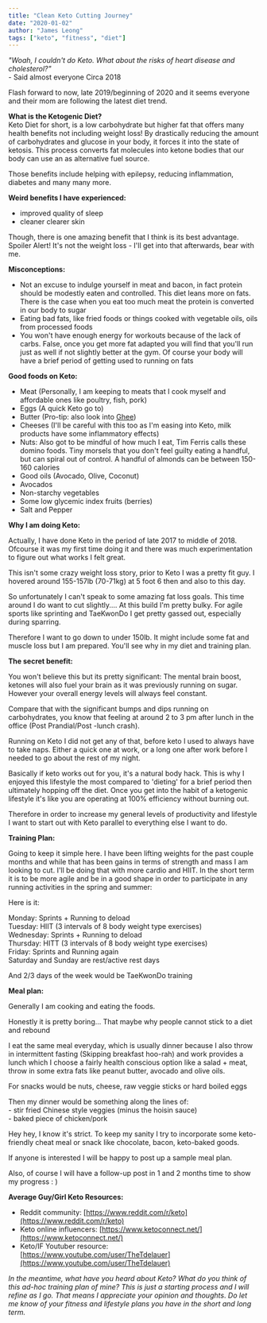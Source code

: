```yaml
---
title: "Clean Keto Cutting Journey"
date: "2020-01-02"
author: "James Leong"
tags: ["keto", "fitness", "diet"]
---
```


_"Woah, I couldn't do Keto. What about the risks of heart disease and cholesterol?"_  
\- Said almost everyone Circa 2018

Flash forward to now, late 2019/beginning of 2020 and it seems everyone and their mom are following the latest diet trend.

**What is the Ketogenic Diet?**  
Keto Diet for short, is a low carbohydrate but higher fat that offers many health benefits not including weight loss! By drastically reducing the amount of carbohydrates and glucose in your body, it forces it into the state of ketosis. This process converts fat molecules into ketone bodies that our body can use an as alternative fuel source.  
  
Those benefits include helping with epilepsy, reducing inflammation, diabetes and many many more.

**Weird benefits I have experienced:**

- improved quality of sleep
- cleaner clearer skin

Though, there is one amazing benefit that I think is its best advantage. Spoiler Alert! It's not the weight loss - I'll get into that afterwards, bear with me.

**Misconceptions:**

- Not an excuse to indulge yourself in meat and bacon, in fact protein should be modestly eaten and controlled. This diet leans more on fats. There is the case when you eat too much meat the protein is converted in our body to sugar
- Eating bad fats, like fried foods or things cooked with vegetable oils, oils from processed foods
- You won't have enough energy for workouts because of the lack of carbs. False, once you get more fat adapted you will find that you'll run just as well if not slightly better at the gym. Of course your body will have a brief period of getting used to running on fats

**Good foods on Keto:**

- Meat (Personally, I am keeping to meats that I cook myself and affordable ones like poultry, fish, pork)
- Eggs (A quick Keto go to)
- Butter (Pro-tip: also look into [Ghee](https://www.medicalnewstoday.com/articles/321707.php#what-is-ghee))
- Cheeses (I'll be careful with this too as I'm easing into Keto, milk products have some inflammatory effects)
- Nuts: Also got to be mindful of how much I eat, Tim Ferris calls these domino foods. Tiny morsels that you don't feel guilty eating a handful, but can spiral out of control. A handful of almonds can be between 150-160 calories
- Good oils (Avocado, Olive, Coconut)
- Avocados
- Non-starchy vegetables
- Some low glycemic index fruits (berries)
- Salt and Pepper

**Why I am doing Keto:**

Actually, I have done Keto in the period of late 2017 to middle of 2018. Ofcourse it was my first time doing it and there was much experimentation to figure out what works I felt great.

This isn't some crazy weight loss story, prior to Keto I was a pretty fit guy. I hovered around 155-157lb (70-71kg) at 5 foot 6 then and also to this day.

So unfortunately I can't speak to some amazing fat loss goals. This time around I do want to cut slightly.... At this build I'm pretty bulky. For agile sports like sprinting and TaeKwonDo I get pretty gassed out, especially during sparring.

Therefore I want to go down to under 150lb. It might include some fat and muscle loss but I am prepared. You'll see why in my diet and training plan.

**The secret benefit:**

You won't believe this but its pretty significant: The mental brain boost, ketones will also fuel your brain as it was previously running on sugar. However your overall energy levels will always feel constant.

Compare that with the significant bumps and dips running on carbohydrates, you know that feeling at around 2 to 3 pm after lunch in the office (Post Prandial/Post -lunch crash).

Running on Keto I did not get any of that, before keto I used to always have to take naps. Either a quick one at work, or a long one after work before I needed to go about the rest of my night.

Basically if keto works out for you, it's a natural body hack. This is why I enjoyed this lifestyle the most compared to 'dieting' for a brief period then ultimately hopping off the diet. Once you get into the habit of a ketogenic lifestyle it's like you are operating at 100% efficiency without burning out.

Therefore in order to increase my general levels of productivity and lifestyle I want to start out with Keto parallel to everything else I want to do.

**Training Plan:**

Going to keep it simple here. I have been lifting weights for the past couple months and while that has been gains in terms of strength and mass I am looking to cut. I'll be doing that with more cardio and HIIT. In the short term it is to be more agile and be in a good shape in order to participate in any running activities in the spring and summer:

Here is it:

Monday: Sprints + Running to deload  
Tuesday: HIIT (3 intervals of 8 body weight type exercises)  
Wednesday: Sprints + Running to deload  
Thursday: HITT (3 intervals of 8 body weight type exercises)  
Friday: Sprints and Running again  
Saturday and Sunday are rest/active rest days

And 2/3 days of the week would be TaeKwonDo training

**Meal plan:**

Generally I am cooking and eating the foods.

Honestly it is pretty boring... That maybe why people cannot stick to a diet and rebound

I eat the same meal everyday, which is usually dinner because I also throw in intermittent fasting (Skipping breakfast hoo-rah) and work provides a lunch which I choose a fairly health conscious option like a salad + meat, throw in some extra fats like peanut butter, avocado and olive oils.  
  
For snacks would be nuts, cheese, raw veggie sticks or hard boiled eggs

Then my dinner would be something along the lines of:  
\- stir fried Chinese style veggies (minus the hoisin sauce)  
\- baked piece of chicken/pork

Hey hey, I know it's strict. To keep my sanity I try to incorporate some keto-friendly cheat meal or snack like chocolate, bacon, keto-baked goods.  
  
If anyone is interested I will be happy to post up a sample meal plan.

Also, of course I will have a follow-up post in 1 and 2 months time to show my progress : )

**Average Guy/Girl Keto Resources:**

- Reddit community: [https://www.reddit.com/r/keto](https://www.reddit.com/r/keto)
- Keto online influencers: [https://www.ketoconnect.net/](https://www.ketoconnect.net/)
- Keto/IF Youtuber resource: [https://www.youtube.com/user/TheTdelauer](https://www.youtube.com/user/TheTdelauer)

_In the meantime, what have you heard about Keto?_ _What do you think of this ad-hoc training plan of mine? This is just a starting process and I will refine as I go. That means I appreciate your opinion and thoughts_. _Do let me know of your fitness and lifestyle plans you have in the short and long term._

